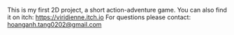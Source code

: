 This is my first 2D project, a short action-adventure game.
You can also find it on itch:
https://viridienne.itch.io
For questions please contact: hoanganh.tang0202@gmail.com
